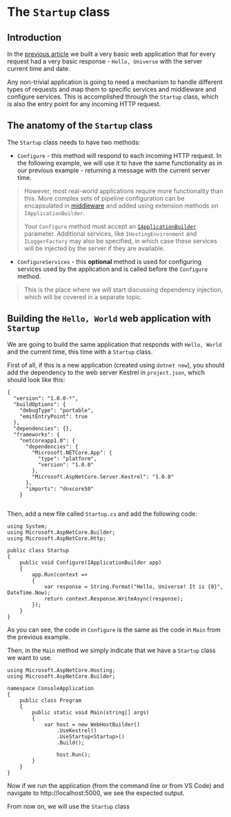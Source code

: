 
The `Startup` class
==================

Introduction
---------------

In the [previous article](https://github.com/radu-matei/blog-content/blob/master/articles/aspnet-core-getting-started.md) we built a very basic web application that for every request had a very basic response - `Hello, Universe` with the server current time and date.

Any non-trivial application is going to need a mechanism to handle different types of requests and map them to specific services and middleware and configure services. This is accomplished through the `Startup` class, which is also the entry point for any incoming HTTP request.

The anatomy of the `Startup` class
--------------------------------------------

The `Startup` class needs to have two methods: 

- `Configure` - this method will respond to each incoming HTTP request. In the following example, we will use it to have the same functionality as in our previous example - returning a message with the current server time.

> However,  most real-world applications require more functionality than this. More complex sets of pipeline configuration can be encapsulated in [middleware](https://docs.asp.net/en/latest/fundamentals/middleware.html) and added using extension methods on `IApplicationBuilder`.
> 
> Your `Configure` method must accept an [`IApplicationBuilder`](https://docs.asp.net/projects/api/en/latest/autoapi/Microsoft/AspNetCore/Builder/IApplicationBuilder/index.html) parameter. Additional services, like `IHostingEnvironment` and `ILoggerFactory` may also be specified, in which case these services will be injected by the server if they are available. 

- `ConfigureServices` - this **optional** method is used for configuring services used by the application and is called before the `Configure` method.

> This is the place where we will start discussing dependency injection, which will be covered in a separate topic.


Building the `Hello, World` web application with `Startup`
-----------------------------------------------------------------------------

We are going to build the same application that responds with `Hello, World` and the current time, this time with a `Startup` class.

First of all, if this is a new application (created using `dotnet new`), you should add the dependency to the web server Kestrel in `project.json`, which should look like this:

```
{
  "version": "1.0.0-*",
  "buildOptions": {
    "debugType": "portable",
    "emitEntryPoint": true
  },
  "dependencies": {},
  "frameworks": {
    "netcoreapp1.0": {
      "dependencies": {
        "Microsoft.NETCore.App": {
          "type": "platform",
          "version": "1.0.0"
        },
        "Microsoft.AspNetCore.Server.Kestrel": "1.0.0"
      },
      "imports": "dnxcore50"
    }
  
```
Then, add a new file called `Startup.cs` and add the following code:

```
using System;
using Microsoft.AspNetCore.Builder;
using Microsoft.AspNetCore.Http;

public class Startup
{
    public void Configure(IApplicationBuilder app)
    {
        app.Run(context =>
        {
            var response = String.Format("Hello, Universe! It is {0}", DateTime.Now);
            return context.Response.WriteAsync(response);
        });
    }
}
```
As you can see, the code in `Configure` is the same as the code in `Main` from the previous example.

Then, in the `Main` method we simply indicate that we have a `Startup` class we want to use.
```
using Microsoft.AspNetCore.Hosting;
using Microsoft.AspNetCore.Builder;

namespace ConsoleApplication
{
    public class Program
    {
        public static void Main(string[] args)
        {
            var host = new WebHostBuilder()
                .UseKestrel()
                .UseStartup<Startup>()
                .Build();

                host.Run();
        }
    }
}
```

Now if we run the application (from the command line or from VS Code) and navigate to http://localhost:5000, we see the expected output.


From now on, we will use the `Startup` class 